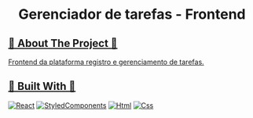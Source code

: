 <a name="readme-top"></a>

<h1 align="center">Gerenciador de tarefas - Frontend</h1>

<!-- ABOUT THE PROJECT -->
<h2 tabindex="-1" dir="auto"><a id="user-content--about-the-project" class="anchor" aria-hidden="true" tabindex="-1" href="#about-the-project">🔭 About The Project 🔭</h2>

Frontend da plataforma registro e gerenciamento de tarefas.

<h2 tabindex="-1" dir="auto"><a id="user-content--built-with" class="anchor" aria-hidden="true" tabindex="-1" href="#-built-with">🔧 Built With 🔧</h2>

[![React][React.org]][React-url]
[![StyledComponents][Styledcomponents.org]][Styledcomponents-url]
[![Html][Html.org]][Html-url]
[![Css][Css.org]][Css-url]

<!-- MARKDOWN LINKS & IMAGES -->
<!-- https://www.markdownguide.org/basic-syntax/#reference-style-links -->

[React.org]: https://img.shields.io/badge/React-20232A?style=for-the-badge&logo=react&logoColor=61DAFB
[React-url]: https://react.dev/
[Styledcomponents.org]: https://img.shields.io/badge/styled--components-DB7093?style=for-the-badge&logo=styled-components&logoColor=white
[Styledcomponents-url]: https://styled-components.com/
[Html.org]: https://img.shields.io/badge/HTML5-E34F26?style=for-the-badge&logo=html5&logoColor=white
[Html-url]: https://developer.mozilla.org/pt-BR/docs/Web/HTML
[Css.org]: https://img.shields.io/badge/CSS3-1572B6?style=for-the-badge&logo=css3&logoColor=white
[Css-url]: https://developer.mozilla.org/pt-BR/docs/Web/CSS
